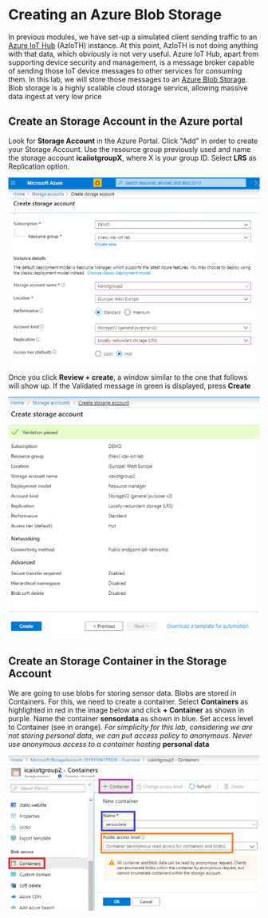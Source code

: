 # Creating an Azure Blob Storage
In previous modules, we have set-up a simulated client sending traffic to an [Azure IoT Hub](https://docs.microsoft.com/en-us/azure/iot-hub/) (AzIoTH) instance. At this point, AzIoTH is not doing anything with that data, which obviously is not very useful.
Azure IoT Hub, apart from supporting device security and management, is a message broker capable of sending those IoT device messages to other services for consuming them.
In this lab, we will store those messages to an [Azure Blob Storage](https://docs.microsoft.com/en-us/azure/storage/blobs/storage-blobs-overview). Blob storage is a highly scalable cloud storage service, allowing massive data ingest at very low price 

## Create an Storage Account in the Azure portal

Look for **Storage Account** in the Azure Portal. Click "Add" in order to create your Storage Account. Use the resource group previously used and name the storage account **icaiiotgroupX**, where X is your group ID. Select **LRS** as Replication option. 

![Snapshot](../images/storage-3.PNG "Azure Storage")

Once you click **Review + create**, a window similar to the one that follows will show up.
If the Validated message in green is displayed, press **Create**

![Snapshot](../images/storage-4.PNG "Azure Storage")

## Create an Storage Container in the Storage Account

We are going to use blobs for storing sensor data. Blobs are stored in Containers. For this, we need to create a container. 
Select **Containers** as highlighted in red in the image below and click **+ Container** as shown in purple. Name the container **sensordata** as shown in blue. Set access level to Container (see in orange).
*For simplicity for this lab, considering we are not storing personal data, we can put access policy to anonymous.* *Never use anonymous access to a container hosting* **personal data** 

![Snapshot](../images/storage-5.PNG "Azure Storage")
